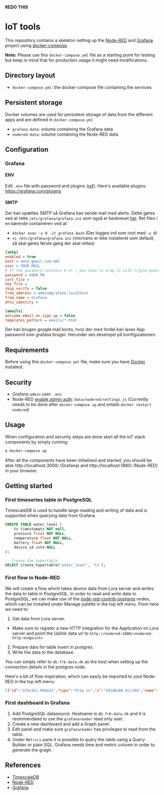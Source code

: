 **REDO THIS**

# IoT tools

This repository contains a skeleton setting up the [Node-RED](https://nodered.org) and [Grafana](https://grafana.com)
project using [docker-compose](https://docs.docker.com/compose/).

**Note:** Please use this `docker-compose.yml` file as a starting point for testing
but keep in mind that for production usage it might need modifications. 

## Directory layout

* `docker-compose.yml`: the docker-compose file containing the services

## Persistent storage
Docker volumes are used for persistent storage of data from the different apps and are defined in `docker-compose.yml`

* `grafana-data`: volume containing the Grafana data
* `nodered-data`: volume containing the Node-RED data


## Configuration

### Grafana
#### ENV
Edit `.env` file with password and plugins ([ref](https://grafana.com/docs/installation/docker/#installing-plugins-for-grafana)). Here's available plugins: https://grafana.com/plugins

#### SMTP
Der kan opættes SMTP så Grafana kan sende mail med alerts. Dette gøres ved at rette `/etc/grafana/grafana.ini` som også er beskrevet [her](https://grafana.com/docs/installation/configuration/#smtp). Ret filen i en kørende containeren ved at:
* `docker exec -u 0 -it grafana bash` (Der logges ind som root med `-u 0`)
* `vi /etc/grafana/grafana.ini` (vim/nano er ikke installeret som default, så skal gøres første gang der skal rettes)

```ini
[smtp]
enabled = true
host = smtp.gmail.com:465
user = YOUR_MAIL
# If the password contains # or ; you have to wrap it with triple quotes. Ex """#password;"""
password = YOUR_PW
cert_file =
key_file =
skip_verify = false
from_address = admin@grafana.localhost
from_name = Grafana
ehlo_identity =

[emails]
welcome_email_on_sign_up = false
templates_pattern = emails/*.html
```
Der kan bruges google mail konto, hvor der med fordel kan laves App password som grafana bruger. Herunder ses eksempel på konfigurationen.

## Requirements

Before using this `docker-compose.yml` file, make sure you have [Docker](https://www.docker.com/community-edition)
installed.

## Security
* Grafana `admin` user: `.env`
* Node-RED [enable admin auth](https://nodered.org/docs/security): `data/nodered/settings.js` (Currently needs to be done after `docker-compose up` and entails `docker restart nodered`)

## Usage

When configuration and security steps are done start all the IoT stack components by simply running:

```bash
$ docker-compose up
```

After all the components have been initialized and started, you should be able
http://localhost:3000/ (Grafana) and http://localhost:1880/ (Node-RED) in your browser.

## Getting started

### First timeseries table in PostgreSQL
TimescaleDB is used to handle large reading and writing of data and is supported when querying data from Grafana
```sql
CREATE TABLE water_level (
	ts timestamptz NOT null,
	pressure float NOT NULL,
	temperature float NOT NULL,
	battery float NOT NULL,
	device_id int4 NULL
);

-- Create the hypertable
SELECT create_hypertable('water_level', 'ts');
```

### First flow in Node-RED
We will create a flow which takes device data from Lora server and writes the data to table in PostgreSQL. In order to read and write data to PostgreSQL, we can make use of the [node-red-contrib-postgres](https://flows.nodered.org/node/node-red-contrib-postgres) nodes, which can be installed under Manage palette in the top left menu. From here we need to:
1. Get data from Lora server.
* Make sure to register a new HTTP integration for the Application on Lora server and point the Uplink data url to `http://nodered:1880/<nodered-http-endpoint>`
2. Prepare data for table insert in postgres.
3. Write the data to the database.

You can simply refer to `db.frb-data.dk` as the host when setting up the connection details in the postgres node.

Here's a bit of flow inspiration, which can easily be imported to yout Node-RED in the top left menu:
```json
[{"id":"a7bcd21.0d4a33","type":"http in","z":"1914bc60.4cc104","name":"","url":"/iot/gps","method":"post","upload":false,"swaggerDoc":"","x":110,"y":60,"wires":[["880cbd3e.d8045","32d5646a.05929c"]]},{"id":"23f16f1d.91b9f","type":"template","z":"1914bc60.4cc104","name":"format query","field":"payload","fieldType":"msg","format":"handlebars","syntax":"mustache","template":"insert into gps(time, latitude, longitude, altitude, temperature, battery) \nvalues (to_timestamp($time/1000.0), $latitude, $longitude, $altitude, $temperature, $battery)","x":490,"y":60,"wires":[["da29f2e3.cec04","590fc4ed.76e5cc"]]},{"id":"880cbd3e.d8045","type":"function","z":"1914bc60.4cc104","name":"setup params","func":"var data = msg.payload.object\n\n\nmsg.queryParameters = msg.queryParameters || {};\nmsg.queryParameters.time = data.timestamp;\nmsg.queryParameters.latitude = data.latitude;\nmsg.queryParameters.longitude = data.longitude;\nmsg.queryParameters.altitude = data.altitude; \nmsg.queryParameters.temperature = data.temperature;    \nmsg.queryParameters.battery = data.battery;\n\n\n\n\nreturn msg;","outputs":1,"noerr":0,"x":300,"y":60,"wires":[["23f16f1d.91b9f"]]},{"id":"da29f2e3.cec04","type":"postgres","z":"1914bc60.4cc104","postgresdb":"17235061.c3afa","name":"iot db","output":false,"outputs":0,"x":650,"y":60,"wires":[]},{"id":"590fc4ed.76e5cc","type":"debug","z":"1914bc60.4cc104","name":"","active":false,"tosidebar":true,"console":false,"tostatus":false,"complete":"payload","x":670,"y":100,"wires":[]},{"id":"32d5646a.05929c","type":"http response","z":"1914bc60.4cc104","name":"","statusCode":"200","headers":{},"x":280,"y":100,"wires":[]},{"id":"17235061.c3afa","type":"postgresdb","z":"","hostname":"postgresql","port":"5432","db":"iot","ssl":false}]
```

### First dashboard in Grafana
1. Add PostgreSQL datasource. Hostname is `db.frb-data.dk` and it is reommendeed to use the `grafanareader` read only user.
2. Create a new dashboard and add a Graph panel.
3. Edit panel and make sure `grafanareader` has privileges to read from the  table.
4. Under `Metrics` pane it is possible to query the table using a Query Builder or plain SQL. Grafana needs time and metric column in order to generate the gragh.

## References
* [TimescaleDB](https://docs.timescale.com/v1.2/main)
* [Node-RED](https://nodered.org/docs/)
* [Grafana](http://docs.grafana.org/)

